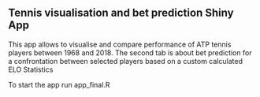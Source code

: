 ## Tennis visualisation and bet prediction Shiny App

This app allows to visualise and compare performance of ATP tennis players between 1968 and 2018.
The second tab is about bet prediction for a confrontation between selected players based on a custom calculated ELO Statistics

To start the app run app_final.R
